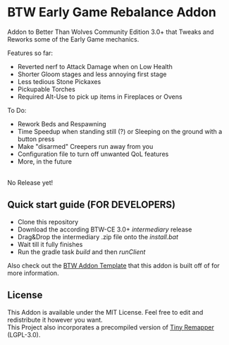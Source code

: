 # BTW Early Game Rebalance Addon

Addon to Better Than Wolves Community Edition 3.0+ that Tweaks and Reworks some of the Early Game mechanics.

Features so far:
- Reverted nerf to Attack Damage when on Low Health
- Shorter Gloom stages and less annoying first stage
- Less tedious Stone Pickaxes
- Pickupable Torches
- Required Alt-Use to pick up items in Fireplaces or Ovens

To Do:
- Rework Beds and Respawning
- Time Speedup when standing still (?) or Sleeping on the ground with a button press
- Make "disarmed" Creepers run away from you
- Configuration file to turn off unwanted QoL features
- More, in the future

<br>
No Release yet!

## Quick start guide (FOR DEVELOPERS)

* Clone this repository
* Download the according BTW-CE 3.0+ *intermediary* release
* Drag&Drop the intermediary .zip file onto the *install.bat*
* Wait till it fully finishes
* Run the gradle task *build* and then *runClient*

Also check out the [BTW Addon Template](https://github.com/BTW-Community/BTW-gradle-fabric-example/tree/CE-3.0.0) that this addon is built off of for more information.

## License

This Addon is available under the MIT License. Feel free to edit and redistribute it however you want.<br>
This Project also incorporates a precompiled version of [Tiny Remapper](https://github.com/FabricMC/tiny-remapper) (LGPL-3.0).
